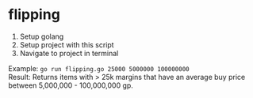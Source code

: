 # flipping

1. Setup golang
2. Setup project with this script
3. Navigate to project in terminal

Example: ```go run flipping.go 25000 5000000 100000000```  
Result:  Returns items with > 25k margins that have an average buy price between 5,000,000 - 100,000,000 gp.
